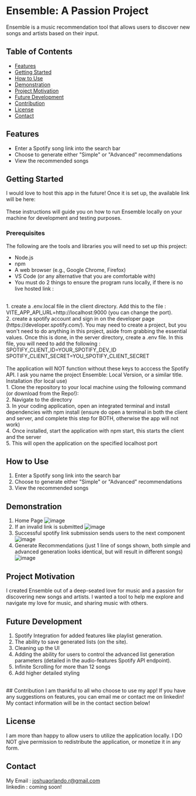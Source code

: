 # Ensemble: A Passion Project

Ensemble is a music recommendation tool that allows users to discover new songs and artists based on their input.

## Table of Contents

- [Features](#features)
- [Getting Started](#getting-started)
- [How to Use](#how-to-use)
- [Demonstration](#demonstration)
- [Project Motivation](#project-motivation)
- [Future Development](#future-development)
- [Contribution](#contribution)
- [License](#license)
- [Contact](#contact)

## Features

- Enter a Spotify song link into the search bar
- Choose to generate either "Simple" or "Advanced" recommendations
- View the recommended songs

## Getting Started
I would love to host this app in the future! Once it is set up, the available link will be here: 
<br>
<br>
These instructions will guide you on how to run Ensemble locally on your machine for development and testing purposes. 

### Prerequisites

The following are the tools and libraries you will need to set up this project:

- Node.js
- npm
- A web browser (e.g., Google Chrome, Firefox)
- VS Code (or any alternative that you are comfortable with)
- You must do 2 things to ensure the program runs locally, if there is no live hosted link : 
<br>
1. create a .env.local file in the client directory. Add this to the file : 
VITE_APP_API_URL=http://localhost:9000 (you can change the port). 
<br>
2. create a spotify account and sign in on the developer page (https://developer.spotify.com/). You may need to create a project, but you won't need to do anything in this project, aside from grabbing the essential values. Once this is done, in the server directory, create a .env file. In this file, you will need to add the following : 
<br>
SPOTIFY_CLIENT_ID=YOUR_SPOTIFY_DEV_ID
<br>
SPOTIFY_CLIENT_SECRET=YOU_SPOTIFY_CLIENT_SECRET
<br>
<br>
The application will NOT function without these keys to acccess the Spotify API. I ask you name the project Ensemble: Local Version, or a similar title. 
<br>
 Installation (for local use)
<br>
1. Clone the repository to your local machine using the following command (or download from the Repo!): <br>
2. Navigate to the directory <br>
3. In your coding application, open an integrated terminal and install dependencies with npm install (ensure do open a terminal in both the client and server, and complete this step for BOTH, otherwise the app will not work) <br>
4. Once installed, start the application with npm start, this starts the client and the server <br>
5. This will open the application on the specified localhost port <br>

## How to Use

1. Enter a Spotify song link into the search bar
2. Choose to generate either "Simple" or "Advanced" recommendations
3. View the recommended songs

## Demonstration
1. Home Page
![image](https://github.com/JoshuaOrlandoR/Spotify-Ensemble-App/assets/114437149/1adaf40b-a58c-4743-b8eb-bfa64d6f5153)
2. If an invalid link is submitted 
![image](https://github.com/JoshuaOrlandoR/Spotify-Ensemble-App/assets/114437149/6e83ae5f-c59d-45e4-9e78-d3529a37344c)
3. Successful spotify link submission sends users to the next component 
![image](https://github.com/JoshuaOrlandoR/Spotify-Ensemble-App/assets/114437149/037c5ce7-fe69-4691-9f33-13fcc8732380)
4. Generate Recommendations (just 1 line of songs shown, both simple and advanced generation looks identical, but will result in different songs)
![image](https://github.com/JoshuaOrlandoR/Spotify-Ensemble-App/assets/114437149/273069ca-0904-41ee-a051-5928d2670515)



## Project Motivation

I created Ensemble out of a deep-seated love for music and a passion for discovering new songs and artists. I wanted a tool to help me explore and navigate my love for music, and sharing music with others. 

## Future Development

1. Spotify Integration for added features like playlist generation.
2. The ability to save generated lists (on the site). 
3. Cleaning up the UI 
4. Adding the ability for users to control the advanced list generation parameters (detailed in the audio-features Spotify API endpoint).
5. Infinite Scrolling for more than 12 songs 
6. Add higher detailed styling 
<br> 
## Contribution
I am thankful to all who choose to use my app! If you have any suggestions on features, you can email me or contact me on linkedin! 
My contact information will be in the contact section below! 

## License

I am more than happy to allow users to utilize the application locally. I DO NOT give permission to redistribute the application, or monetize it in any form. 

## Contact

My Email : joshuaorlando.r@gmail.com
<br>
linkedin : coming soon! 
<br>
